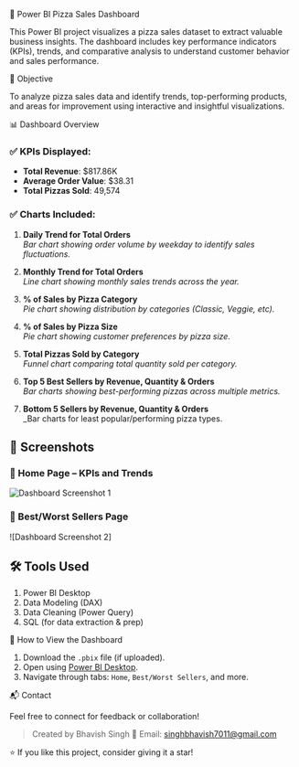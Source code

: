 🍕 Power BI Pizza Sales Dashboard

This Power BI project visualizes a pizza sales dataset to extract valuable business insights. The dashboard includes key performance indicators (KPIs), trends, and comparative analysis to understand customer behavior and sales performance.

📌 Objective

To analyze pizza sales data and identify trends, top-performing products, and areas for improvement using interactive and insightful visualizations.

 📊 Dashboard Overview

### ✅ KPIs Displayed:
- **Total Revenue**: $817.86K  
- **Average Order Value**: $38.31  
- **Total Pizzas Sold**: 49,574  

### ✅ Charts Included:
1. **Daily Trend for Total Orders**  
   _Bar chart showing order volume by weekday to identify sales fluctuations._

2. **Monthly Trend for Total Orders**  
   _Line chart showing monthly sales trends across the year._

3. **% of Sales by Pizza Category**  
   _Pie chart showing distribution by categories (Classic, Veggie, etc)._

4. **% of Sales by Pizza Size**  
   _Pie chart showing customer preferences by pizza size._

5. **Total Pizzas Sold by Category**  
   _Funnel chart comparing total quantity sold per category._

6. **Top 5 Best Sellers by Revenue, Quantity & Orders**  
   _Bar charts showing best-performing pizzas across multiple metrics._

7. **Bottom 5 Sellers by Revenue, Quantity & Orders**  
   _Bar charts for least popular/performing pizza types.

## 📸 Screenshots

### 🔹 Home Page – KPIs and Trends
![Dashboard Screenshot 1](./Screenshot%20(20).png)

### 🔹 Best/Worst Sellers Page
![Dashboard Screenshot 2]



## 🛠️ Tools Used

1. Power BI Desktop
2. Data Modeling (DAX)
3. Data Cleaning (Power Query)
4. SQL (for data extraction & prep)

 📂 How to View the Dashboard

1. Download the `.pbix` file (if uploaded).
2. Open using [Power BI Desktop](https://powerbi.microsoft.com/en-us/desktop/).
3. Navigate through tabs: `Home`, `Best/Worst Sellers`, and more.

📬 Contact

Feel free to connect for feedback or collaboration!

> Created by Bhavish Singh 
> 📧 Email: singhbhavish7011@gmail.com

⭐ If you like this project, consider giving it a star!
